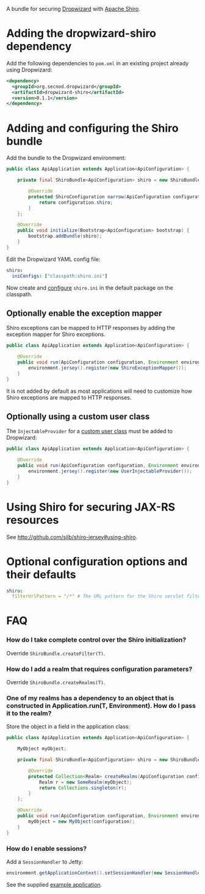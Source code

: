 A bundle for securing [Dropwizard](http://dropwizard.codahale.com) with [Apache Shiro](http://shiro.apache.org).

# Adding the dropwizard-shiro dependency

Add the following dependencies to `pom.xml` in an existing project already using Dropwizard:

```xml
<dependency>
  <groupId>org.secnod.dropwizard</groupId>
  <artifactId>dropwizard-shiro</artifactId>
  <version>0.1.1</version>
</dependency>
```

# Adding and configuring the Shiro bundle

Add the bundle to the Dropwizard environment:

```java
public class ApiApplication extends Application<ApiConfiguration> {

    private final ShiroBundle<ApiConfiguration> shiro = new ShiroBundle<ApiConfiguration>() {

        @Override
        protected ShiroConfiguration narrow(ApiConfiguration configuration) {
            return configuration.shiro;
        }
    };

    @Override
    public void initialize(Bootstrap<ApiConfiguration> bootstrap) {
        bootstrap.addBundle(shiro);
    }
}
```

Edit the Dropwizard YAML config file:

```yaml
shiro:
  iniConfigs: ["classpath:shiro.ini"]
```

Now create and [configure](http://github.com/silb/shiro-jersey#configure-shiro) `shiro.ini` in the default package
on the classpath.

## Optionally enable the exception mapper

Shiro exceptions can be mapped to HTTP responses by adding the exception mapper for Shiro exceptions.

```java
public class ApiApplication extends Application<ApiConfiguration> {

    @Override
    public void run(ApiConfiguration configuration, Environment environment) throws Exception {
        environment.jersey().register(new ShiroExceptionMapper());
    }
}
```

It is not added by default as most applications will need to customize how Shiro exceptions are mapped to HTTP responses.

## Optionally using a custom user class

The `InjectableProvider` for a [custom user class](http://github.com/silb/shiro-jersey#custom-user) must be added to
Dropwizard:

```java
public class ApiApplication extends Application<ApiConfiguration> {

    @Override
    public void run(ApiConfiguration configuration, Environment environment) throws Exception {
        environment.jersey().register(new UserInjectableProvider());
    }
}
```

# Using Shiro for securing JAX-RS resources

See <http://github.com/silb/shiro-jersey#using-shiro>.

# Optional configuration options and their defaults

```yaml
shiro:
  filterUrlPattern = "/*" # The URL pattern for the Shiro servlet filter
```

# FAQ

### How do I take complete control over the Shiro initialization?

Override `ShiroBundle.createFilter(T)`.

### How do I add a realm that requires configuration parameters?

Override `ShiroBundle.createRealms(T)`.

### One of my realms has a dependency to an object that is constructed in Application.run(T, Environment). How do I pass it to the realm?

Store the object in a field in the application class:

```java
public class ApiApplication extends Application<ApiConfiguration> {

    MyObject myObject;

    private final ShiroBundle<ApiConfiguration> shiro = new ShiroBundle<ApiConfiguration>() {

        @Override
        protected Collection<Realm> createRealms(ApiConfiguration configuration) {
            Realm r = new SomeRealm(myObject);
            return Collections.singleton(r);
        }
    };

    @Override
    public void run(ApiConfiguration configuration, Environment environment) throws Exception {
        myObject = new MyObject(configuration);
    }
}
```

### How do I enable sessions?

Add a `SessionHandler` to Jetty:

```java
environment.getApplicationContext().setSessionHandler(new SessionHandler());
```

See the supplied [example application](src/test/java/org/secnod/dropwizard/shiro/test/integration/ApiApplication.java).
